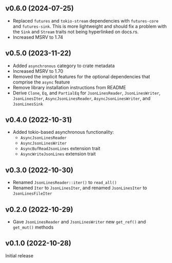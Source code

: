 v0.6.0 (2024-07-25)
-------------------
- Replaced `futures` and `tokio-stream` dependencies with `futures-core` and
  `futures-sink`.  This is more lightweight and should fix a problem with the
  `Sink` and `Stream` traits not being hyperlinked on docs.rs.
- Increased MSRV to 1.74

v0.5.0 (2023-11-22)
-------------------
- Added `asynchronous` category to crate metadata
- Increased MSRV to 1.70
- Removed the implicit features for the optional dependencies that comprise the
  `async` feature
- Remove library installation instructions from README
- Derive `Clone`, `Eq`, and `PartialEq` for `JsonLinesReader`,
  `JsonLinesWriter`, `JsonLinesIter`, `AsyncJsonLinesReader`,
  `AsyncJsonLinesWriter`, and `JsonLinesSink`

v0.4.0 (2022-10-31)
-------------------
- Added tokio-based asynchronous functionality:
    - `AsyncJsonLinesReader`
    - `AsyncJsonLinesWriter`
    - `AsyncBufReadJsonLines` extension trait
    - `AsyncWriteJsonLines` extension trait

v0.3.0 (2022-10-30)
-------------------
- Renamed `JsonLinesReader::iter()` to `read_all()`
- Renamed `Iter` to `JsonLinesIter`, and renamed `JsonLinesIter` to
  `JsonLinesFileIter`

v0.2.0 (2022-10-29)
-------------------
- Gave `JsonLinesReader` and `JsonLinesWriter` new `get_ref()` and `get_mut()`
  methods

v0.1.0 (2022-10-28)
-------------------
Initial release

